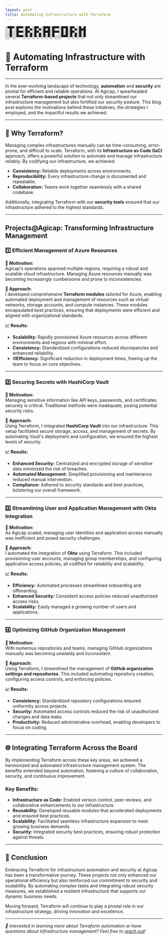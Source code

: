 ```yaml
---
layout: post
title: Automating Infrastructure with Terraform
---
```


```plaintext
░▀█▀░█▀▀░█▀▄░█▀▄░█▀█░█▀▀░█▀█░█▀▄░█▄█
░░█░░█▀▀░█▀▄░█▀▄░█▀█░█▀▀░█░█░█▀▄░█░█
░░▀░░▀▀▀░▀░▀░▀░▀░▀░▀░▀░░░▀▀▀░▀░▀░▀░▀
```

# **🤖 Automating Infrastructure with Terraform**

---

In the ever-evolving landscape of technology, **automation** and **security** are pivotal for efficient and reliable operations. At Agicap, I spearheaded several **Terraform-based projects** that not only streamlined our infrastructure management but also fortified our security posture. This blog post explores the motivations behind these initiatives, the strategies I employed, and the impactful results we achieved.

---

## **🌟 Why Terraform?**

Managing complex infrastructures manually can be time-consuming, error-prone, and difficult to scale. Terraform, with its **Infrastructure as Code (IaC)** approach, offers a powerful solution to automate and manage infrastructure reliably. By codifying our infrastructure, we achieved:

- **Consistency:** Reliable deployments across environments.
- **Reproducibility:** Every infrastructure change is documented and repeatable.
- **Collaboration:** Teams work together seamlessly with a shared codebase.

Additionally, integrating Terraform with our **security tools** ensured that our infrastructure adhered to the highest standards.

---

## **Projects@Agicap: Transforming Infrastructure Management**

### **1️⃣ Efficient Management of Azure Resources**

**📌 Motivation:**  
Agicap's operations spanned multiple regions, requiring a robust and scalable cloud infrastructure. Managing Azure resources manually was becoming increasingly cumbersome and prone to inconsistencies.

**🔧 Approach:**  
I developed comprehensive **Terraform modules** tailored for Azure, enabling automated deployment and management of resources such as virtual networks, storage accounts, and compute instances. These modules encapsulated best practices, ensuring that deployments were efficient and aligned with organizational standards.

**📈 Results:**  
- **Scalability:** Rapidly provisioned Azure resources across different environments and regions with minimal effort.
- **Consistency:** Standardized configurations reduced discrepancies and enhanced reliability.
- **⏱Efficiency:** Significant reduction in deployment times, freeing up the team to focus on core objectives.

---

### **2️⃣ Securing Secrets with HashiCorp Vault**

**📌 Motivation:**  
Managing sensitive information like API keys, passwords, and certificates securely is critical. Traditional methods were inadequate, posing potential security risks.

**🔧 Approach:**  
Using Terraform, I integrated **HashiCorp Vault** into our infrastructure. This setup facilitated secure storage, access, and management of secrets. By automating Vault's deployment and configuration, we ensured the highest levels of security.

**📈 Results:**  
- **Enhanced Security:** Centralized and encrypted storage of sensitive data minimized the risk of breaches.
- **Automated Management:** Simplified provisioning and maintenance reduced manual intervention.
- **Compliance:** Adhered to security standards and best practices, bolstering our overall framework.

---

### **3️⃣ Streamlining User and Application Management with Okta Integration**

**📌 Motivation:**  
As Agicap scaled, managing user identities and application access manually was inefficient and posed security challenges.

**🔧 Approach:**  
I automated the integration of **Okta** using Terraform. This included provisioning user accounts, managing group memberships, and configuring application access policies, all codified for reliability and scalability.

**📈 Results:**  
- **Efficiency:** Automated processes streamlined onboarding and offboarding.
- **Enhanced Security:** Consistent access policies reduced unauthorized access risks.
- **Scalability:** Easily managed a growing number of users and applications.

---

### **4️⃣ Optimizing GitHub Organization Management**

**📌 Motivation:**  
With numerous repositories and teams, managing GitHub organizations manually was becoming unwieldy and inconsistent.

**🔧 Approach:**  
Using Terraform, I streamlined the management of **GitHub organization settings and repositories**. This included automating repository creation, configuring access controls, and enforcing policies.

**📈 Results:**  
- **Consistency:** Standardized repository configurations ensured uniformity across projects.
- **Security:** Automated access controls reduced the risk of unauthorized changes and data leaks.
- **Productivity:** Reduced administrative overhead, enabling developers to focus on coding.

---

## **🌐 Integrating Terraform Across the Board**

By implementing Terraform across these key areas, we achieved a harmonized and automated infrastructure management system. The benefits extended beyond automation, fostering a culture of collaboration, security, and continuous improvement.

### **Key Benefits:**
- **Infrastructure as Code:** Enabled version control, peer reviews, and collaborative enhancements to our infrastructure.
- **Reusability:** Developed reusable modules that accelerated deployments and ensured best practices.
- **Scalability:** Facilitated seamless infrastructure expansion to meet growing business demands.
- **Security:** Integrated security best practices, ensuring robust protection against threats.

---

## **🏁 Conclusion**

Embracing Terraform for infrastructure automation and security at Agicap has been a transformative journey. These projects not only enhanced our operational efficiency but also reinforced our commitment to security and scalability. By automating complex tasks and integrating robust security measures, we established a resilient infrastructure that supports our dynamic business needs.

Moving forward, Terraform will continue to play a pivotal role in our infrastructure strategy, driving innovation and excellence.

---

*🌟 Interested in learning more about Terraform automation or have questions about infrastructure management? Feel free to [reach out](./contact/)!*